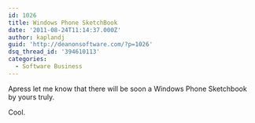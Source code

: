 ```yaml
---
id: 1026
title: Windows Phone SketchBook
date: '2011-08-24T11:14:37.000Z'
author: kaplandj
guid: 'http://deanonsoftware.com/?p=1026'
dsq_thread_id: '394610113'
categories:
  - Software Business
---
```

Apress let me know that there will be soon a Windows Phone Sketchbook by yours truly.

Cool.
